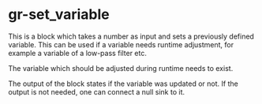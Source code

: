 # gr-set_variable

This is a block which takes a number as input and sets a previously defined variable.
This can be used if a variable needs runtime adjustment, for example a variable of
a low-pass filter etc.

The variable which should be adjusted during runtime needs to exist.

The output of the block states if the variable was updated or not.
If the output is not needed, one can connect a null sink to it.
